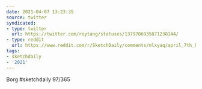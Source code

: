 ```yaml
---
date: 2021-04-07 13:23:35
source: twitter
syndicated:
- type: twitter
  url: https://twitter.com/roytang/statuses/1379786935871238144/
- type: reddit
  url: https://www.reddit.com/r/SketchDaily/comments/mlxyaq/april_7th_budget_supervillains/gtopi2s/
tags:
- sketchdaily
- '2021'
---
```


Borg #sketchdaily 97/365
